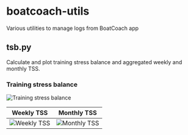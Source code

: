 # boatcoach-utils
Various utilities to manage logs from BoatCoach app

## tsb.py
Calculate and plot training stress balance and aggregated weekly and monthly TSS.

### Training stress balance
![Training stress balance][TSB]

Weekly TSS | Monthly TSS
--- | ---
![Weekly TSS][TSS_W] | ![Monthly TSS][TSS_M]


[TSB]: https://i.imgur.com/ufy8ttc.png
[TSS_W]: https://i.imgur.com/qoOwzc1.png
[TSS_M]: https://i.imgur.com/w3fkxnd.png